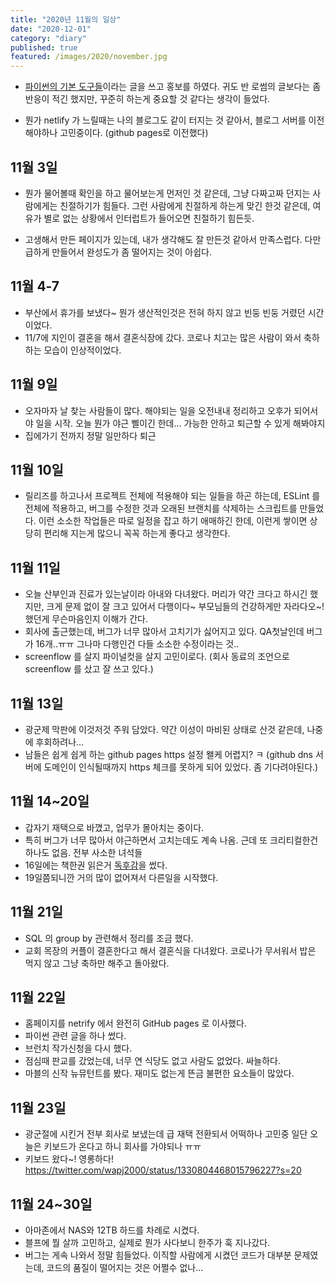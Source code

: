 ```yaml
---
title: "2020년 11월의 일상"
date: "2020-12-01"
category: "diary"
published: true
featured: /images/2020/november.jpg
---
```


- [파이썬의 기본 도구들](https://blog.gyus.me/2020/python-basic-tools/)이라는 글을 쓰고 홍보를 하였다. 귀도 반 로썸의 글보다는 좀 반응이 적긴 했지만, 꾸준히 하는게 중요할 것 같다는 생각이 들었다.

- 뭔가 netlify 가 느릴때는 나의 블로그도 같이 터지는 것 같아서, 블로그 서버를 이전해야하나 고민중이다.
  (github pages로 이전했다)

## 11월 3일

- 뭔가 물어볼때 확인을 하고 물어보는게 먼저인 것 같은데, 그냥 다짜고짜 던지는 사람에게는 친절하기가 힘들다. 그런 사람에게 친절하게 하는게 맞긴 한것 같은데, 여유가 별로 없는 상황에서 인터럽트가 들어오면 친절하기 힘든듯.

- 고생해서 만든 페이지가 있는데, 내가 생각해도 잘 만든것 같아서 만족스럽다. 다만 급하게 만들어서 완성도가 좀 떨어지는 것이 아쉽다.

## 11월 4-7

- 부산에서 휴가를 보냈다~ 뭔가 생산적인것은 전혀 하지 않고 빈둥 빈둥 거렸던 시간이었다.
- 11/7에 지인이 결혼을 해서 결혼식장에 갔다. 코로나 치고는 많은 사람이 와서 축하하는 모습이 인상적이었다.

## 11월 9일

- 오자마자 날 찾는 사람들이 많다. 해야되는 일을 오전내내 정리하고 오후가 되어서야 일을 시작. 오늘 뭔가 야근 삘이긴 한데… 가능한 안하고 퇴근할 수 있게 해봐야지
- 집에가기 전까지 정말 일만하다 퇴근

## 11월 10일

- 릴리즈를 하고나서 프로젝트 전체에 적용해야 되는 일들을 하곤 하는데, ESLint 를 전체에 적용하고, 버그를 수정한 것과 오래된 브랜치를 삭제하는 스크립트를 만들었다. 이런 소소한 작업들은 따로 일정을 잡고 하기 애매하긴 한데, 이런게 쌓이면 상당히 편리해 지는게 많으니 꼭꼭 하는게 좋다고 생각한다.

## 11월 11일

- 오늘 산부인과 진료가 있는날이라 아내와 다녀왔다. 머리가 약간 크다고 하시긴 했지만, 크게 문제 없이 잘 크고 있어서 다행이다~ 부모님들의 건강하게만 자라다오~! 했던게 무슨마음인지 이해가 간다.
- 회사에 출근했는데, 버그가 너무 많아서 고치기가 싫어지고 있다. QA첫날인데 버그가 16개..ㅠㅠ 그나마 다행인건 다들 소소한 수정이라는 것..
- screenflow 를 살지 파이널컷을 살지 고민이로다. (회사 동료의 조언으로 screenflow 를 샀고 잘 쓰고 있다.)

## 11월 13일

- 광군제 막판에 이것저것 주워 담았다. 약간 이성이 마비된 상태로 산것 같은데, 나중에 후회하려나…
- 남들은 쉽게 쉽게 하는 github pages https 설정 왤케 어렵지? ㅋ (github dns 서버에 도메인이 인식될때까지 https 체크를 못하게 되어 있었다. 좀 기다려야된다.)

## 11월 14~20일

- 갑자기 재택으로 바꼈고, 업무가 몰아치는 중이다.
- 특히 버그가 너무 많아서 야근하면서 고치는데도 계속 나옴.
  근데 또 크리티컬한건 하나도 없음. 전부 사소한 녀석들
- 16일에는 책한권 읽은거 [독후감](https://blog.gyus.me/2020/review-practice-of-the-python-pro/)을 썼다.
- 19일쯤되니깐 거의 많이 없어져서 다른일을 시작했다.

## 11월 21일

- SQL 의 group by 관련해서 정리를 조금 했다.
- 교회 목장의 커플이 결혼한다고 해서 결혼식을 다녀왔다. 코로나가 무서워서 밥은 먹지 않고 그냥 축하만 해주고 돌아왔다.

## 11월 22일

- 홈페이지를 netrify 에서 완전히 GitHub pages 로 이사했다.
- 파이썬 관련 글을 하나 썼다.
- 브런치 작가신청을 다시 했다.
- 점심때 판교를 갔었는데, 너무 연 식당도 없고 사람도 없었다. 싸늘하다.
- 마블의 신작 뉴뮤턴트를 봤다. 재미도 없는게 뜬금 불편한 요소들이 많았다.

## 11월 23일

- 광군절에 시킨거 전부 회사로 보냈는데 급 재택 전환되서 어떡하나 고민중 일단 오늘은 키보드가 온다고 하니 회사를 가야되나 ㅠㅠ
- 키보드 왔다~! 영롱하다! https://twitter.com/wapj2000/status/1330804468015796227?s=20

## 11월 24~30일

- 아마존에서 NAS와 12TB 하드를 차례로 시켰다.
- 블프에 뭘 살까 고민하고, 실제로 뭔가 사다보니 한주가 훅 지나갔다.
- 버그는 게속 나와서 정말 힘들었다. 이직할 사람에게 시켰던 코드가 대부분 문제였는데, 코드의 품질이 떨어지는 것은 어쩔수 없나...
